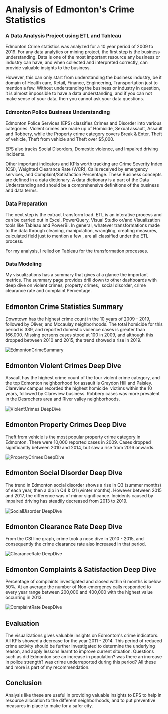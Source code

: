 # Analysis of Edmonton's Crime Statistics
### A Data Analysis Project using ETL and Tableau

Edmonton Crime statistics was analyzed for a 10 year period of 2009 to 2019. For any data analytics or mining project, the first step is the business understanding. Data is one of the most important resource any business or industry can have, and when collected and interpreted correctly, can provide valuable insights to the business.

However, this can only start from understanding the business industry, be it domain of Health care, Retail, Finance, Engineering, Transportation just to mention a few. Without understanding the business or industry in question, it is almost impossible to have a data understanding, and if you can not make sense of your data, then you cannot ask your data questions.

### Edmonton Police Business Understanding 
Edmonton Police Services (EPS) classifies Crimes and Disorder into various categories. Violent crimes are made up of Homicide, Sexual assault, Assault and Robbery, while the Property crime category covers Break & Enter, Theft of vehicle, Theft from vehicle and Theft over $5,000.

EPS also tracks Social Disorders, Domestic violence, and Impaired driving incidents.

Other important indicators and KPIs worth tracking are Crime Severity Index (CSI), Weighted Clearance Rate (WCR), Calls received by emergency services, and Complaint/Satisfaction Percentage. These Business concepts are defined in a data dictionary. A data dictionary is a part of the Data Understanding and should be a comprehensive definitions of the business and data terms.

### Data Preparation
The next step is the extract transform load. ETL is an interative process and can be carried out in Excel, PowerQuery, Visual Studio or/and Visualization tools like Tableau and PowerBI. In general, whatever transformations made to the data through cleaning, manipulation, wrangling, creating measures, calculated field just to mention a few , are all classified under the ETL process. 

For my analysis, I relied on Tableau for the transformation processes. 

### Data Modeling 
My visualizations has a summary that gives at a glance the important metrics. The summary page provides drill down to other dashboards with deep dive on violent crimes, property crimes,  social disorder, crime clearance rate and complaint Percentage.

## Edmonton Crime Statistics Summary
Downtown has the highest crime count in the 10 years of 2009 - 2019, followed by Oliver, and Mccaulay neighborhoods. The total homicide for this period is 339, and reported domestic violence cases is greater than 166,000.
Missing persons cases stood at 100 in 2009, and although this dropped between 2010 and 2015, the trend showed a rise in 2019. 


![EdmontonCrimeSummary](https://user-images.githubusercontent.com/114383545/192958566-68e9d745-d06f-440b-9257-afb1c648fb78.jpg)



## Edmonton Violent Crimes Deep Dive
Assault has the highest crime count of the four violent crime category, and the top Edmonton neighborhood for assault is Graydon Hill and Paisley.
Clareview campus recorded the highest homicide  victims within the 10 years, followed by Clareview business.
Robbery cases was more prevalent in the Desrochers area and River valley neighborhoods. 

![ViolentCrimes DeepDive](https://user-images.githubusercontent.com/114383545/192958671-8cb78add-a4e4-4882-9f03-f3af11870025.jpg)



## Edmonton Property Crimes Deep Dive
Theft from vehicle is the most popular property crime category in Edmonton. There were 10,000 reported cases in 2009. Cases dropped significantly between 2010 and 2014, but saw a rise from 2016 onwards.

![PropertyCrimes DeepDive](https://user-images.githubusercontent.com/114383545/192958719-61e5423b-a025-438e-85e2-e25840c1576d.jpg)



## Edmonton Social Disorder Deep Dive
The trend in Edmonton social disorder shows a rise in Q3 (summer months) of each year, then a dip in Q4 & Q1 (winter months). However between 2015 and 2017, the difference was of minor significance.
Incidents caused by impaired driving has steadily decreased from 2013 to 2019.

![SocialDisorder DeepDive](https://user-images.githubusercontent.com/114383545/192958764-9e9aad92-06eb-46c4-a12f-67cf69a943a4.jpg)



## Edmonton Clearance Rate Deep Dive
From the CSI line graph, crime took a nose dive in 2010 - 2015, and consequently the crime clearance rate also increased in that period.

![ClearanceRate DeepDive](https://user-images.githubusercontent.com/114383545/192958797-0648d7f1-86dc-4bcc-b917-fb368db5ff2d.jpg)



## Edmonton Complaints & Satisfaction Deep Dive
Percentage of complaints investigated and closed within 6 months is below 50%. At an average the number of Non-emergency calls responded to every year range between 200,000 and 400,000 with the highest value occurring in 2013.

![ComplaintRate DeepDive](https://user-images.githubusercontent.com/114383545/192958838-68a4340c-4163-4779-a7e5-8546e96bafbc.jpg)


## Evaluation
The visualizations gives valuable insights on Edmonton's crime indicators. All KPIs showed a decrease for the year 2011 - 2014. This period of reduced crime activity should be further investigated to determine the underlying reason, and apply lessons learnt to improve current situation. Questions such as did Edmonton see an increase in population? was there an increase in police strength? was crime underreported during this period? All these and more is part of my recommendation.


## Conclusion
Analysis like these are useful in providing valuable insights to EPS to help in resource allocation to the different neighborhoods, and to put preventive measures in place to make for a safer city.
